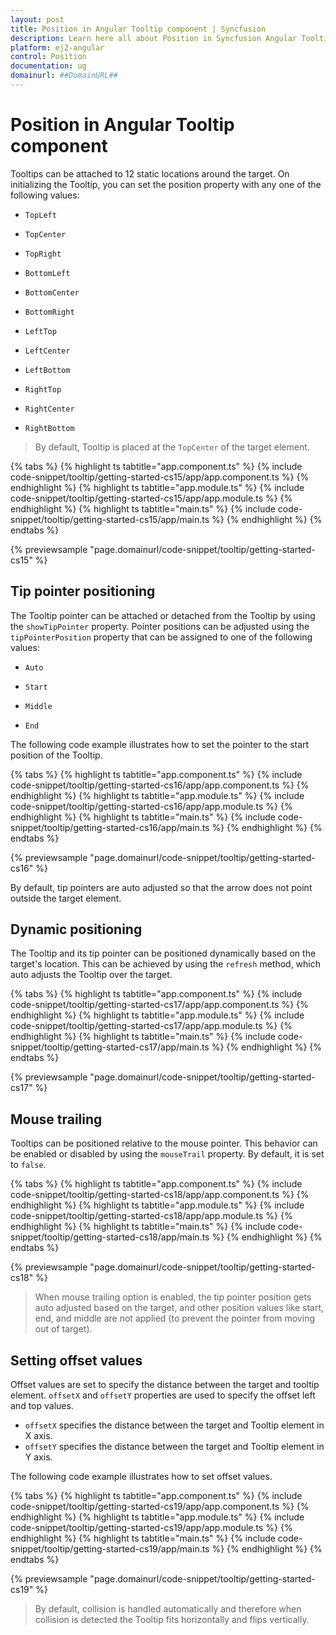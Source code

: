 ```yaml
---
layout: post
title: Position in Angular Tooltip component | Syncfusion
description: Learn here all about Position in Syncfusion Angular Tooltip component of Syncfusion Essential JS 2 and more.
platform: ej2-angular
control: Position 
documentation: ug
domainurl: ##DomainURL##
---
```


# Position in Angular Tooltip component

Tooltips can be attached to 12 static locations around the target.
On initializing the Tooltip, you can set the position property with any one of the following values:

* `TopLeft`

* `TopCenter`

* `TopRight`

* `BottomLeft`

* `BottomCenter`

* `BottomRight`

* `LeftTop`

* `LeftCenter`

* `LeftBottom`

* `RightTop`

* `RightCenter`

* `RightBottom`

> By default, Tooltip is placed at the `TopCenter` of the target element.

{% tabs %}
{% highlight ts tabtitle="app.component.ts" %}
{% include code-snippet/tooltip/getting-started-cs15/app/app.component.ts %}
{% endhighlight %}
{% highlight ts tabtitle="app.module.ts" %}
{% include code-snippet/tooltip/getting-started-cs15/app/app.module.ts %}
{% endhighlight %}
{% highlight ts tabtitle="main.ts" %}
{% include code-snippet/tooltip/getting-started-cs15/app/main.ts %}
{% endhighlight %}
{% endtabs %}
  
{% previewsample "page.domainurl/code-snippet/tooltip/getting-started-cs15" %}

## Tip pointer positioning

The Tooltip pointer can be attached or detached from the Tooltip by using the `showTipPointer` property.
Pointer positions can be adjusted using the `tipPointerPosition` property that can be assigned to one of the following values:

* `Auto`

* `Start`

* `Middle`

* `End`

The following code example illustrates how to set the pointer to the start position of the Tooltip.

{% tabs %}
{% highlight ts tabtitle="app.component.ts" %}
{% include code-snippet/tooltip/getting-started-cs16/app/app.component.ts %}
{% endhighlight %}
{% highlight ts tabtitle="app.module.ts" %}
{% include code-snippet/tooltip/getting-started-cs16/app/app.module.ts %}
{% endhighlight %}
{% highlight ts tabtitle="main.ts" %}
{% include code-snippet/tooltip/getting-started-cs16/app/main.ts %}
{% endhighlight %}
{% endtabs %}
  
{% previewsample "page.domainurl/code-snippet/tooltip/getting-started-cs16" %}

By default, tip pointers are auto adjusted so that the arrow does not point outside the target element.

## Dynamic positioning

The Tooltip and its tip pointer can be positioned dynamically based on the target's location. This can be achieved by using the `refresh` method, which auto adjusts the Tooltip over the target.

{% tabs %}
{% highlight ts tabtitle="app.component.ts" %}
{% include code-snippet/tooltip/getting-started-cs17/app/app.component.ts %}
{% endhighlight %}
{% highlight ts tabtitle="app.module.ts" %}
{% include code-snippet/tooltip/getting-started-cs17/app/app.module.ts %}
{% endhighlight %}
{% highlight ts tabtitle="main.ts" %}
{% include code-snippet/tooltip/getting-started-cs17/app/main.ts %}
{% endhighlight %}
{% endtabs %}
  
{% previewsample "page.domainurl/code-snippet/tooltip/getting-started-cs17" %}

## Mouse trailing

Tooltips can be positioned relative to the mouse pointer. This behavior can be enabled or disabled by using the `mouseTrail` property.
By default, it is set to `false`.

{% tabs %}
{% highlight ts tabtitle="app.component.ts" %}
{% include code-snippet/tooltip/getting-started-cs18/app/app.component.ts %}
{% endhighlight %}
{% highlight ts tabtitle="app.module.ts" %}
{% include code-snippet/tooltip/getting-started-cs18/app/app.module.ts %}
{% endhighlight %}
{% highlight ts tabtitle="main.ts" %}
{% include code-snippet/tooltip/getting-started-cs18/app/main.ts %}
{% endhighlight %}
{% endtabs %}
  
{% previewsample "page.domainurl/code-snippet/tooltip/getting-started-cs18" %}

> When mouse trailing option is enabled, the tip pointer position gets auto adjusted based on the target, and
> other position values like start, end, and middle are not applied (to prevent the pointer from moving out of target).

## Setting offset values

Offset values are set to specify the distance between the target and tooltip element.
`offsetX` and `offsetY` properties are used to specify the offset left and top values.

* `offsetX` specifies the distance between the target and Tooltip element in X axis.
* `offsetY` specifies the distance between the target and Tooltip element in Y axis.

The following code example illustrates how to set offset values.

{% tabs %}
{% highlight ts tabtitle="app.component.ts" %}
{% include code-snippet/tooltip/getting-started-cs19/app/app.component.ts %}
{% endhighlight %}
{% highlight ts tabtitle="app.module.ts" %}
{% include code-snippet/tooltip/getting-started-cs19/app/app.module.ts %}
{% endhighlight %}
{% highlight ts tabtitle="main.ts" %}
{% include code-snippet/tooltip/getting-started-cs19/app/main.ts %}
{% endhighlight %}
{% endtabs %}
  
{% previewsample "page.domainurl/code-snippet/tooltip/getting-started-cs19" %}

> By default, collision is handled automatically and therefore when collision is detected the Tooltip fits horizontally and flips vertically.
